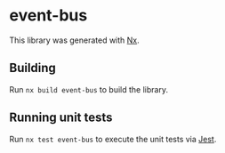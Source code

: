 # event-bus

This library was generated with [Nx](https://nx.dev).

## Building

Run `nx build event-bus` to build the library.

## Running unit tests

Run `nx test event-bus` to execute the unit tests via [Jest](https://jestjs.io).
